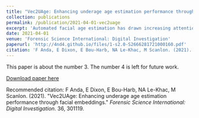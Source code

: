 ```yaml
---
title: "Vec2UAge: Enhancing underage age estimation performance through facial embeddings"
collection: publications
permalink: /publication/2021-04-01-vec2uage
excerpt: 'Automated facial age estimation has drawn increasing attention in recent years. Several applications relevant to digital forensic investigations include the identification of victims, suspects and missing children, and the decrease of investigators’ exposure to psychologically impacting material. Nevertheless, due to the lack of accurately labelled age datasets, particularly for the underage age range, sufficient performance accuracy remains a major challenge in the field of age estimation. To address the problem, a novel regression-based model was created, Vec2UAge. FaceNet embeddings were extracted and used as feature vectors to train the model from the VisAGe and Selfie-FV datasets. A balanced, unbiased dataset was created for testing and validation. Data augmentation techniques were evaluated to further be used to expand the training dataset'
date: 2021-04-01
venue: 'Forensic Science International: Digital Investigation'
paperurl: 'http://4nd4.github.io/files/1-s2.0-S2666281721000160.pdf'
citation: 'F Anda, E Dixon, E Bou-Harb, NA Le-Khac, M Scanlon. (2021). &quot;Vec2UAge: Enhancing underage age estimation performance through facial embeddings.&quot; <i>Forensic Science International: Digital Investigation</i>. 36, 301119.'
---
```

This paper is about the number 3. The number 4 is left for future work.

[Download paper here](http://4nd4.github.io/files/1-s2.0-S2666281721000160.pdf)

Recommended citation: F Anda, E Dixon, E Bou-Harb, NA Le-Khac, M Scanlon. (2021). "Vec2UAge: Enhancing underage age estimation performance through facial embeddings." <i>Forensic Science International: Digital Investigation</i>. 36, 301119.

